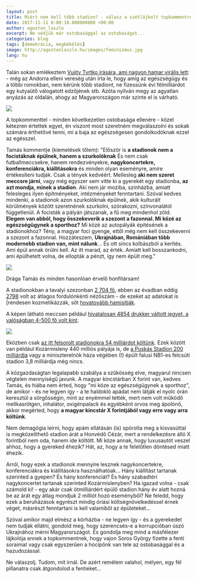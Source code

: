 ```yaml
---
layout: post
title: Miért nem kell több stadion? - válasz a szétlájkolt topkommentre Vujity Tvrtko posztja alatt
date: 2017-11-11 8:00:18.000000000 +00:00
author: agoston_laszlo
excerpt: Ne védjük már ostobasággal az ostobaságot... 
categories: blog
tags: [demokrácia, megbékélés]
image: http://agostonlaszlo.hu/images/feminizmus.jpg
lang: hu
---
```

Talán sokan emlékeztem [Vujity Tvrtko írására, ami nagyon hamar virális lett](https://www.facebook.com/vujitytvrtko/photos/a.523675771035274.1073741826.272564679479719/1500905689978939/?type=3&theater): - még az Andorra elleni vereség után írta le, hogy amíg az egészségügy és a többi romokban, nem kérünk több stadiont, ne fizessünk évi félmilliárdot egy kutyaütő válogatott edzőjének stb. Azóta nyilván megy az agyatlan anyázás az oldalán, ahogy az Magyarországon már szinte el is várható.

![](http://agostonlaszlo.hu/images/tvrtko.jpg)

A topkommenttel - minden következetlen ostobasága ellenére - közel kétezren értettek egyet, én viszont most szeretném megválaszolni és sokak számára érthetővé tenni, mi a baja az egészségesen gondolkodóknak ezzel az egésszel.

Tamás  kommentje (kiemelések tőlem):
"Először is **a stadionok nem a focistáknak épülnek, hanem a szurkolóknak** És nem csak futballmeccsekre, hanem rendezvényekre, **nagykoncertekre, konferenciákra, kiállításokra** és minden olyan eseményre, amire értékesíteni tudják. Csak a tények kedvéért. Mellesleg **aki nem szeret meccsre járni**, vagy még egyszer sem vitte ki a gyerekét egy stadionba, **az azt mondja, minek a stadion**. Aki nem jár moziba, színházba, amiatt felesleges ilyen építményeket, intézményeket fenntartani. Szóval kedves mindenki, a stadionok azon szurkolóknak épülnek, akik kulturált körülmények között szeretnének szurkolni, szórakozni, színvonalától függetlenül. A focisták a pályán játszanak, a fű meg mindenhol zöld. **Elegem van abból, hogy összekeverik a szezont a fazonnal. Mi közé az egészségügynek a sporthoz?** Mi közé az autopályák építésének a stadionokhoz? Tény, a magyar foci gyenge, ettől még nem kell összekeverni a szezont a fazonnal. Hozzáteszem, **Ukrajnában, Romániában több modernebb stadion van, mint nálunk**... És ott sincs kolbászból a kerítés. Ami épül annak örülni kell. Az itt marad, az érték. Amiatt kell bosszankodni, ami épülhetett volna, de ellopták a pénzt, így nem épült meg."

![](http://agostonlaszlo.hu/images/tamaskomment.jpg)

Drága Tamás és minden hasonlóan érvelő honfitársam!

A stadionokban a tavalyi szezonban [2 704 fő](https://www.magyarfutball.hu/hu/merkozesek/bajnoki_merkozesek/nb_i/2016_2017/nezoszamok), ebben az évadban eddig [2798](https://www.magyarfutball.hu/hu/merkozesek/bajnoki_merkozesek/nb_i/2017_2018/nezoszamok) volt az átlagos fordulónkénti nézőszám - de ezeket az adatokat is [rendesen kozmetikázzák, sőt [hovatovább hamisítják](https://444.hu/2016/03/04/sokkal-kevesebben-jarnak-magyarorszagon-meccsre-mint-amit-a-klubok-hazudnak).

A képen látható meccsen például [hivatalosan 4854 drukker váltott jegyet, a valóságban 4-500 fő volt kint]((https://444.hu/2017/04/23/a-meccsen-ahol-ez-a-kep-keszult-hivatalosan-4854-nezo-volt)).

![](https://4cdn.hu/kraken/image/upload/s--Ci2QfTwr--/7076TutrruzPMgCRs.png)

Eközben csak [az itt felsorolt stadionokra 54 milliárdot költünk](http://www.csakfoci.hu/magyar-foci/ezek-a-stadion-keszulhetnek-el-2018-tavaszara-arenakorkep#). Ezek között van például Kozármisleny 440 milliós pályája is, de [a Puskás Stadion 200 milliárdja](http://index.hu/sport/futball/2017/03/07/puskas_ferenc_stadion_190_milliard_koltseg/) vagy a miniszterelnök háza végében (!) épült falusi NB1-es felcsúti stadion 3,8 milliárdja még nincs.

A közgazdaságtan legalapabb szabálya a szűkösség elve, magyarul nincsen végtelen mennyiségű javunk. A magyar kincstárban X forint van, kedves Tamás, és hiába nem érted, hogy "mi köze az egészségügynek a sporthoz", de amikor - és ne legyen így - a te haldokló apádat nem látják el nyolc órán keresztül a sörgősségin, mint az enyémmel tették, mert nem volt működő mellkasrötgen, inhalátor, oxigénpalack és egyébként orvos meg ápolónő, akkor megérted, hogy **a magyar kincstár X forintjából vagy erre vagy arra költünk**.

Nem demagógia leírni, hogy apám ellátásán (is) spórolta meg a kisvasúttal is megközelíthető stadion árát a Honvédő Cézár, mert a rendelkezésre álló X forintból nem oda, hanem ide költött. Mi köze annak, hogy luxusautót veszel ahhoz, hogy a gyereked éhezik? Hát, az, hogy a te felelőtlen döntésed miatt éhezik.

Arról, hogy ezek a stadionok mennyire lesznek nagykoncertekre, konferenciákra és kiállításokra használhatóak... Hány kiállítást tartanak szerinted a gyepen? És hány konferenciát? És hány szabadtéri nagykoncertet tartanak szerinted Kozármislenyben? Ha igazad volna - csak számold ki! - egy akár csak ötmilliárdért épülő stadion hány év alatt hozná be az árát egy átlag mondjuk 2 milliót hozó eseményből? Ne feledd, hogy ezek a beruházások egyrészt mindig óriási költségnövelkedéssel érnek véget, másrészt fenntartani is kell valamiből az épületeket...

Szóval amikor majd elmész a kórházba - ne legyen így - és a gyerekedet nem tudják ellátni, gondold meg, hogy szerencsés-e a korrupcióban úszó Ukrajnához mérni Magyarországot. És gondolja meg mind a másfélezer lájkolója ennek a topkommentnek, hogy vajon Soros György fizette a fenti soraimat vagy csak egyszerűen a hócipőnk van tele az ostobasággal és a hazudozással.

Ne válaszolj. Tudom, mit írnál. De azért remélem valahol, mélyen, egy fél pillanatra csak átgondolod a fentieket...

